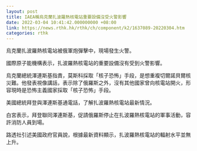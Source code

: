 ```yaml
---
layout: post
title: IAEA稱烏克蘭扎波羅熱核電站重要設備沒受火警影響
date: 2022-03-04 10:41:42.000000000 +08:00
link: https://news.rthk.hk/rthk/ch/component/k2/1637089-20220304.htm
categories: rthk
---
```


烏克蘭扎波羅熱核電站被俄軍炮彈擊中，現場發生火警。

國際原子能機構表示，扎波羅熱核電站的重要設備沒有受到火警影響。

烏克蘭總統澤連斯基指責，莫斯科採取「核子恐怖」手段，是想重複切爾諾貝爾核災難。他發表視像講話，表示除了俄羅斯之外，沒有其他國家曾向核電站開火，形容現時是恐怖主義國家採取「核子恐怖」手段。

美國總統拜登與澤連斯基通電話，了解扎波羅熱核電站最新情況。

白宮表示，拜登聯同澤連斯基，促請俄羅斯停止在扎波羅熱核電站的軍事活動，容許消防人員到場。

路透社引述美國政府官員說，根據最新資料顯示，扎波羅熱核電站的輻射水平並無上升。

